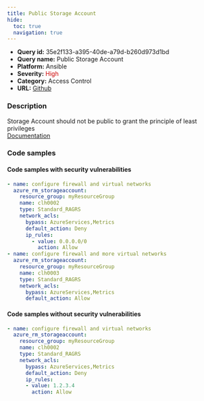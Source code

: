 ```yaml
---
title: Public Storage Account
hide:
  toc: true
  navigation: true
---
```


<style>
  .highlight .hll {
    background-color: #ff171742;
  }
  .md-content {
    max-width: 1100px;
    margin: 0 auto;
  }
</style>

-   **Query id:** 35e2f133-a395-40de-a79d-b260d973d1bd
-   **Query name:** Public Storage Account
-   **Platform:** Ansible
-   **Severity:** <span style="color:#C00">High</span>
-   **Category:** Access Control
-   **URL:** [Github](https://github.com/Checkmarx/kics/tree/master/assets/queries/ansible/azure/public_storage_account)

### Description
Storage Account should not be public to grant the principle of least privileges<br>
[Documentation](https://docs.ansible.com/ansible/latest/collections/azure/azcollection/azure_rm_storageaccount_module.html#parameter-network_acls)

### Code samples
#### Code samples with security vulnerabilities
```yaml title="Postitive test num. 1 - yaml file" hl_lines="9 19"
- name: configure firewall and virtual networks
  azure_rm_storageaccount:
    resource_group: myResourceGroup
    name: clh0002
    type: Standard_RAGRS
    network_acls:
      bypass: AzureServices,Metrics
      default_action: Deny
      ip_rules:
        - value: 0.0.0.0/0
          action: Allow
- name: configure firewall and more virtual networks
  azure_rm_storageaccount:
    resource_group: myResourceGroup
    name: clh0003
    type: Standard_RAGRS
    network_acls:
      bypass: AzureServices,Metrics
      default_action: Allow

```


#### Code samples without security vulnerabilities
```yaml title="Negative test num. 1 - yaml file"
- name: configure firewall and virtual networks
  azure_rm_storageaccount:
    resource_group: myResourceGroup
    name: clh0002
    type: Standard_RAGRS
    network_acls:
      bypass: AzureServices,Metrics
      default_action: Deny
      ip_rules:
      - value: 1.2.3.4
        action: Allow

```
